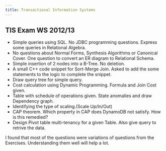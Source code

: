 ```yaml
---
title: Transactional Information Systems
---
```


## TIS Exam WS 2012/13

- Simple queries using SQL. No JDBC programming questions. Express some queries in Relational Algebra.
- No questions about Normal Forms, Synthesis Algorithms or Canonical Cover. One question to convert an ER diagram to Relational Schema.
- Simple insertion of 2 nodes into a B-Tree. No deletion.
- A small C++ code snippet for Sort-Merge Join. Asked to add the some statements to the logic to complete the snippet.
- Draw query tree for simple query.
- Cost calculation using Dynamic Programming. Formula and Join Cost given.
- Table with schedule of operations given. State anomalies and draw Dependency graph.
- Identifying the type of scaling.(Scale Up/In/Out)
- CAP theorem. Which property in CAP does DynamoDB not satisfy. How is this remedied?
- Design Pivot table multi-tenancy for a given Table. Also give query to retrive the data.

I found that most of the questions were variations of questions from the Exercises. Understanding them well will help a lot.
